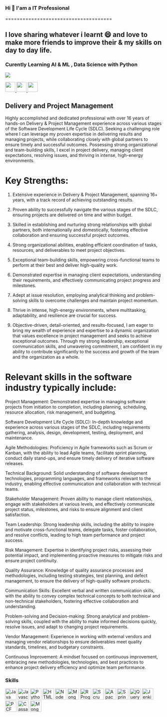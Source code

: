### Hi  👋 I'am a IT Professional 
=====================================

I love sharing whatever i learnt 😄 and love to make more friends to improve their & my skills on day to day life.
------------------------------------

### Curently Learning AI & ML , Data Science with Python

<a href="https://www.twitter.com/kumaryslp" target="_blank" rel="noreferrer"><img
src="https://img.shields.io/twitter/follow/kumaryslp?logo=twitter&style=for-the-badge&color=0891b2&labelColor=1c1917"
/></a>


<p align="left"> 
  <a href="https://www.github.com/prasanthyedithe" target="_blank" rel="noreferrer">
    <img src="https://raw.githubusercontent.com/danielcranney/readme-generator/main/public/icons/socials/github.svg" width="32" height="32" />
  </a> 
  <a href="https://www.linkedin.com/in/yslprasanthkumar/" target="_blank" rel="noreferrer">
    <img src="https://raw.githubusercontent.com/danielcranney/readme-generator/main/public/icons/socials/linkedin.svg" width="32" height="32" />
  </a> 
  <a href="https://www.twitter.com/kumaryslp" target="_blank" rel="noreferrer">
    <img src="https://raw.githubusercontent.com/danielcranney/readme-generator/main/public/icons/socials/twitter.svg" width="32" height="32" />
  </a>
</p>

## Delivery and Project Management

Highly accomplished and dedicated professional with over 16 years of hands-on Delivery & Project Management experience across various stages of the Software Development Life Cycle (SDLC). Seeking a challenging role where I can leverage my proven expertise in delivering results and managing projects, while collaborating closely with global partners to ensure timely and successful outcomes. Possessing strong organizational and team-building skills, I excel in project delivery, managing client expectations, resolving issues, and thriving in intense, high-energy environments.

# Key Strengths:

1. Extensive experience in Delivery & Project Management, spanning 16+ years, with a track record of achieving outstanding results.

2. Proven ability to successfully navigate the various stages of the SDLC, ensuring projects are delivered on time and within budget.

3. Skilled in establishing and nurturing strong relationships with global partners, both internationally and domestically, fostering effective collaboration and ensuring successful project outcomes.

4. Strong organizational abilities, enabling efficient coordination of tasks, resources, and deliverables to meet project objectives.

5. Exceptional team-building skills, empowering cross-functional teams to perform at their best and deliver high-quality work.

6. Demonstrated expertise in managing client expectations, understanding their requirements, and effectively communicating project progress and milestones.

7. Adept at issue resolution, employing analytical thinking and problem-solving skills to overcome challenges and maintain project momentum.

8. Thrive in intense, high-energy environments, where multitasking, adaptability, and resilience are crucial for success.

9. Objective-driven, detail-oriented, and results-focused, I am eager to bring my wealth of experience and expertise to a dynamic organization that values excellence in project management and seeks to achieve exceptional outcomes. Through my strong leadership, exceptional communication skills, and unwavering commitment, I am confident in my ability to contribute significantly to the success and growth of the team and the organization as a whole.

# Relevant skills in the software industry typically include:

Project Management: Demonstrated expertise in managing software projects from initiation to completion, including planning, scheduling, resource allocation, risk management, and budgeting.

Software Development Life Cycle (SDLC): In-depth knowledge and experience across various stages of the SDLC, including requirements gathering, analysis, design, development, testing, deployment, and maintenance.

Agile Methodologies: Proficiency in Agile frameworks such as Scrum or Kanban, with the ability to lead Agile teams, facilitate sprint planning, conduct daily stand-ups, and ensure timely delivery of iterative software releases.

Technical Background: Solid understanding of software development technologies, programming languages, and frameworks relevant to the industry, enabling effective communication and collaboration with technical teams.

Stakeholder Management: Proven ability to manage client relationships, engage with stakeholders at various levels, and effectively communicate project status, milestones, and risks to ensure alignment and client satisfaction.

Team Leadership: Strong leadership skills, including the ability to inspire and motivate cross-functional teams, delegate tasks, foster collaboration, and resolve conflicts, leading to high team performance and project success.

Risk Management: Expertise in identifying project risks, assessing their potential impact, and implementing proactive measures to mitigate risks and ensure project continuity.

Quality Assurance: Knowledge of quality assurance processes and methodologies, including testing strategies, test planning, and defect management, to ensure the delivery of high-quality software products.

Communication Skills: Excellent verbal and written communication skills, with the ability to convey complex technical concepts to both technical and non-technical stakeholders, fostering effective collaboration and understanding.

Problem-solving and Decision-making: Strong analytical and problem-solving skills, coupled with the ability to make informed decisions quickly, resolve issues, and adapt to changing project requirements.

Vendor Management: Experience in working with external vendors and managing vendor relationships to ensure deliverables meet quality standards, timelines, and budgetary constraints.

Continuous Improvement: A mindset focused on continuous improvement, embracing new methodologies, technologies, and best practices to enhance project delivery efficiency and optimize team performance.
### Skills

<p align="left">

  
<p align="left">
<a href="https://www.java.com/en/" target="_blank" rel="noreferrer"><img src="https://svgrepo.com/show/184143/java.svg" width="36" height="36" alt="Java" /></a>
<a href="https://developer.mozilla.org/en-US/docs/Web/JavaScript" target="_blank" rel="noreferrer"><img src="https://raw.githubusercontent.com/danielcranney/readme-generator/main/public/icons/skills/javascript-colored.svg" width="36" height="36" alt="Javascript" /></a>
<a href="https://www.python.org/" target="_blank" rel="noreferrer"><img src="https://raw.githubusercontent.com/danielcranney/readme-generator/main/public/icons/skills/python-colored.svg" width="36" height="36" alt="Python" /></a>
<a href="https://developer.mozilla.org/en-US/docs/Glossary/HTML5" target="_blank" rel="noreferrer"><img src="https://raw.githubusercontent.com/danielcranney/readme-generator/main/public/icons/skills/html5-colored.svg" width="36" height="36" alt="HTML5" /></a>
<a href="https://nodejs.org/en/" target="_blank" rel="noreferrer"><img src="https://raw.githubusercontent.com/danielcranney/readme-generator/main/public/icons/skills/nodejs-colored.svg" width="36" height="36" alt="NodeJS" /></a>
<a href="https://www.mongodb.com/" target="_blank" rel="noreferrer"><img src="https://raw.githubusercontent.com/danielcranney/readme-generator/main/public/icons/skills/mongodb-colored.svg" width="36" height="36" alt="MongoDB" /></a>
<a href="https://www.scaledagileframework.com/" target="_blank" rel="noreferrer"><img src="https://encrypted-tbn0.gstatic.com/images?q=tbn:ANd9GcReenaHW13DG0WIxuTpSsBc4h4WBYZE6YImSZkuP0JMiSlItWoR39lvgznbqoO58OnuCJg&usqp=CAU" width="36" height="36" alt="R Programming" /></a>
<a href="https://www.scrum.org/" target="_blank" rel="noreferrer"><img src="https://media.licdn.com/dms/image/C560BAQFzF6WZjNSHkQ/company-logo_200_200/0/1522074989702?e=2147483647&v=beta&t=tlpf3ry8f53qJBr8HUJCO0xDvF2XGVU0s5a12Sg0AIE" width="36" height="36" alt="Scrum" /></a>
<a href="https://solr.apache.org/" target="_blank" rel="noreferrer">
<img src="https://upload.wikimedia.org/wikipedia/commons/thumb/c/cd/Apache_Solr_logo.svg/1200px-Apache_Solr_logo.svg.png" width="36" height="36" alt="Apache Solr" /></a>
<a href="https://spring.io/projects/spring-boot" target="_blank" rel="noreferrer">
<img src="https://static.javatpoint.com/springboot/images/spring-boot-tutorial.jpg" width="36" height="36" alt="Spring Boot" /></a>
<a href="https://jquery.com/" target="_blank" rel="noreferrer">
<img src="https://e7.pngegg.com/pngimages/662/163/png-clipart-jquery-logo-web-development-jquery-ui-javascript-computer-icons-jqlogo-emblem-label.png" 
width="36" height="36" alt="jQuery" /></a>
<a href="https://www.jenkins.io/" target="_blank" rel="noreferrer">
<img src="https://upload.wikimedia.org/wikipedia/commons/thumb/e/e9/Jenkins_logo.svg/1200px-Jenkins_logo.svg.png" 
width="36" height="36" alt="Jenkins" /></a>
<a href="https://www.cloudfoundry.org/" target="_blank" rel="noreferrer">
<img src="https://yt3.googleusercontent.com/3wruKtq2IFlmKGhnGKpPnriFpbd2LPK3-bMx3lr_gCez2UESBnqYXNw-S1p9_HXvbv5W_e6VSWI=s900-c-k-c0x00ffffff-no-rj" 
width="36" height="36" alt="PCF" /></a>
<a href="https://cassandra.apache.org/_/index.html" target="_blank" rel="noreferrer">
<img src="https://cassandra.apache.org/assets/img/logo-white.svg" 
width="36" height="36" alt="Cassandra" /></a>
  <a href="https://www.mongodb.com/" target="_blank" rel="noreferrer">
<img src="https://webimages.mongodb.com/_com_assets/cms/kuyjf3vea2hg34taa-horizontal_default_slate_blue.svg?auto=format%252Ccompress" 
width="36" height="36" alt="MongoDB" /></a>
</p>



